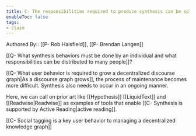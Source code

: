 ```yaml
---
title: C- The responsibilities required to produce synthesis can be split up among many people
enableToc: false
tags:
- claim
---
```

Authored By:: [[P- Rob Haisfield]], [[P- Brendan Langen]]

[[Q- What synthesis behaviors must be done by an individual and what responsibilities can be distributed to many people]]?

[[Q- What user behavior is required to grow a decentralized discourse graph|As a discourse graph grows]], the process of maintenance becomes more difficult. Synthesis also needs to occur in an ongoing manner. 

Here, we can call on prior art like [[Hypothesis]] [[LiquidText]] and [[Readwise|Readwise]] as examples of tools that enable [[C- Synthesis is supported by Active Reading|active reading]]. 

[[C- Social tagging is a key user behavior to managing a decentralized knowledge graph]]